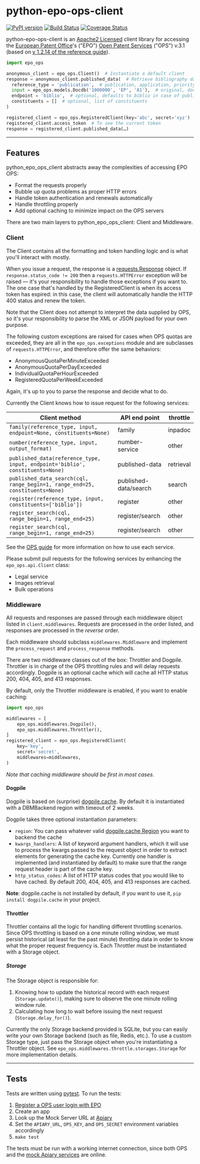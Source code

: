 # python-epo-ops-client

[![PyPI version](http://img.shields.io/pypi/v/python-epo-ops-client.svg)](https://pypi.python.org/pypi/python-epo-ops-client)
[![Build Status](http://img.shields.io/travis/55minutes/python-epo-ops-client.svg)](https://travis-ci.org/55minutes/python-epo-ops-client)
[![Coverage Status](http://img.shields.io/coveralls/55minutes/python-epo-ops-client.svg)](https://coveralls.io/r/55minutes/python-epo-ops-client)

python-epo-ops-client is an [Apache2 Licensed][Apache license] client library for accessing the [European Patent Office][EPO]'s ("EPO") [Open Patent Services][OPS] ("OPS") v.3.1 (based on [v 1.2.14 of the reference guide][OPS guide]).

```python
import epo_ops

anonymous_client = epo_ops.Client()  # Instantiate a default client
response = anonymous_client.published_data(  # Retrieve bibliography data
  reference_type = 'publication',  # publication, application, priority
  input = epo_ops.models.Docdb('1000000', 'EP', 'A1'),  # original, docdb, epodoc
  endpoint = 'biblio',  # optional, defaults to biblio in case of published_data
  constituents = []  # optional, list of constituents
)

registered_client = epo_ops.RegisteredClient(key='abc', secret='xyz')
registered_client.access_token  # To see the current token
response = registered_client.published_data(…)
```

---

## Features

python_epo_ops_client abstracts away the complexities of accessing EPO OPS:

* Format the requests properly
* Bubble up quota problems as proper HTTP errors
* Handle token authentication and renewals automatically
* Handle throttling properly
* Add optional caching to minimize impact on the OPS servers

There are two main layers to python_epo_ops_client: Client and Middleware.

### Client

The Client contains all the formatting and token handling logic and is what you'll interact with mostly.

When you issue a request, the response is a [requests.Response][requests.Response] object. If `response.status_code != 200` then a `requests.HTTPError` exception will be raised — it's your responsibility to handle those exceptions if you want to. The one case that's handled by the RegisteredClient is when its access token has expired: in this case, the client will automatically handle the HTTP 400 status and renew the token.

Note that the Client does not attempt to interpret the data supplied by OPS, so it's your responsibility to parse the XML or JSON payload for your own purpose.

The following custom exceptions are raised for cases when OPS quotas are exceeded, they are all in the `epo_ops.exceptions` module and are subclasses of `requests.HTTPError`, and therefore offer the same behaviors:

* AnonymousQuotaPerMinuteExceeded
* AnonymousQuotaPerDayExceeded
* IndividualQuotaPerHourExceeded
* RegisteredQuotaPerWeekExceeded

Again, it's up to you to parse the response and decide what to do.

Currently the Client knows how to issue request for the following services:

| Client method                                                                 | API end point         | throttle  |
|-------------------------------------------------------------------------------|-----------------------|-----------|
| `family(reference_type, input, endpoint=None, constituents=None)`             | family                | inpadoc   |
| `number(reference_type, input, output_format)`                                | number-service        | other     |
| `published_data(reference_type, input, endpoint='biblio', constituents=None)` | published-data        | retrieval |
| `published_data_search(cql, range_begin=1, range_end=25, constituents=None)`  | published-data/search | search    |
| `register(reference_type, input, constituents=['biblio'])`                    | register              | other     |
| `register_search(cql, range_begin=1, range_end=25)`                           | register/search       | other     |
| `register_search(cql, range_begin=1, range_end=25)`                           | register/search       | other     |

See the [OPS guide][] for more information on how to use each service.

Please submit pull requests for the following services by enhancing the `epo_ops.api.Client` class:

* Legal service
* Images retrieval
* Bulk operations


### Middleware

All requests and responses are passed through each middleware object listed in `client.middlewares`. Requests are processed in the order listed, and responses are processed in the *reverse* order.

Each middleware should subclass `middlewares.Middleware` and implement the `process_request` and `process_response` methods.

There are two middleware classes out of the box: Throttler and Dogpile.  Throttler is in charge of the OPS throttling rules and will delay requests accordingly. Dogpile is an optional cache which will cache all HTTP status 200, 404, 405, and 413 responses.

By default, only the Throttler middleware is enabled, if you want to enable caching:

```python
import epo_ops

middlewares = [
    epo_ops.middlewares.Dogpile(),
    epo_ops.middlewares.Throttler(),
]
registered_client = epo_ops.RegisteredClient(
    key='key',
    secret='secret',
    middlewares=middlewares,
)
```

*Note that caching middleware should be first in most cases.*

#### Dogpile

Dogpile is based on (surprise) [dogpile.cache][]. By default it is instantiated with a DBMBackend region with timeout of 2 weeks.

Dogpile takes three optional instantiation parameters:

* `region`: You can pass whatever valid [dogpile.cache Region][] you want to backend the cache
* `kwargs_handlers`: A list of keyword argument handlers, which it will use to process the kwargs passed to the request object in order to extract elements for generating the cache key.  Currently one handler is implemented (and instantiated by default) to make sure that the range request header is part of the cache key.
* `http_status_codes`: A list of HTTP status codes that you would like to have cached. By default 200, 404, 405, and 413 responses are cached.

**Note**: dogpile.cache is not installed by default, if you want to use it, `pip install dogpile.cache` in your project.

#### Throttler

Throttler contains all the logic for handling different throttling scenarios.  Since OPS throttling is based on a one minute rolling window, we must persist historical (at least for the past minute) throtting data in order to know what the proper request frequency is. Each Throttler must be instantiated with a Storage object.

##### Storage

The Storage object is responsible for:

1.  Knowing how to update the historical record with each request (`Storage.update()`), making sure to observe the one minute rolling window rule.
2.  Calculating how long to wait before issuing the next request (`Storage.delay_for()`).

Currently the only Storage backend provided is SQLite, but you can easily write your own Storage backend (such as file, Redis, etc.). To use a custom Storage type, just pass the Storage object when you're instantiating a Throttler object.  See `epo_ops.middlewares.throttle.storages.Storage` for more implementation details.

---

## Tests

Tests are written using [pytest][]. To run the tests:

1.  [Register a OPS user login with EPO][OPS registration]
2.  Create an app
3.  Look up the Mock Server URL at [Apiary][Apiary OPS]
3.  Set the `APIARY_URL`, `OPS_KEY`, and `OPS_SECRET` environment variables accordingly
4.  `make test`

The tests must be run with a working internet connection, since both OPS and the [mock Apiary services][Apiary OPS] are online.


[EPO]: http://epo.org
[OPS]: http://www.epo.org/searching/free/ops.html
[OPS registration]: https://developers.epo.org/user/register
[OPS guide]: http://documents.epo.org/projects/babylon/eponet.nsf/0/7AF8F1D2B36F3056C1257C04002E0AD6/$File/OPS_v3.1_documentation_version_1.2.14_en.pdf
[Requests]: http://requests.readthedocs.org/en/latest/
[requests.Response]: http://requests.readthedocs.org/en/latest/user/advanced/#request-and-response-objects
[pytest]: http://pytest.org/latest/
[Apiary OPS]: http://docs.opsv31.apiary.io
[Apache license]: http://www.apache.org/licenses/LICENSE-2.0
[dogpile.cache]: https://bitbucket.org/zzzeek/dogpile.cache
[dogpile.cache Region]: http://dogpilecache.readthedocs.org/en/latest/api.html#module-dogpile.cache.region
